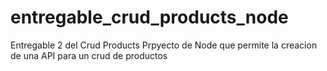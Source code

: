 # entregable_crud_products_node
Entregable 2 del Crud Products
Prpyecto de Node que permite la creacion de una API para un crud de productos
